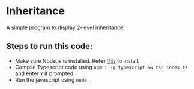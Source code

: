 # Inheritance
A simple program to display 2-level inheritance.

## Steps to run this code:
- Make sure Node.js is installed. Refer [this](https://github.com/heart2001/turbo-waffle#install-nodejs) to install.
- Compile Typescript code using `npm i -g typescript && tsc index.ts` and enter `Y` if prompted.
- Run the javascript using `node .`
